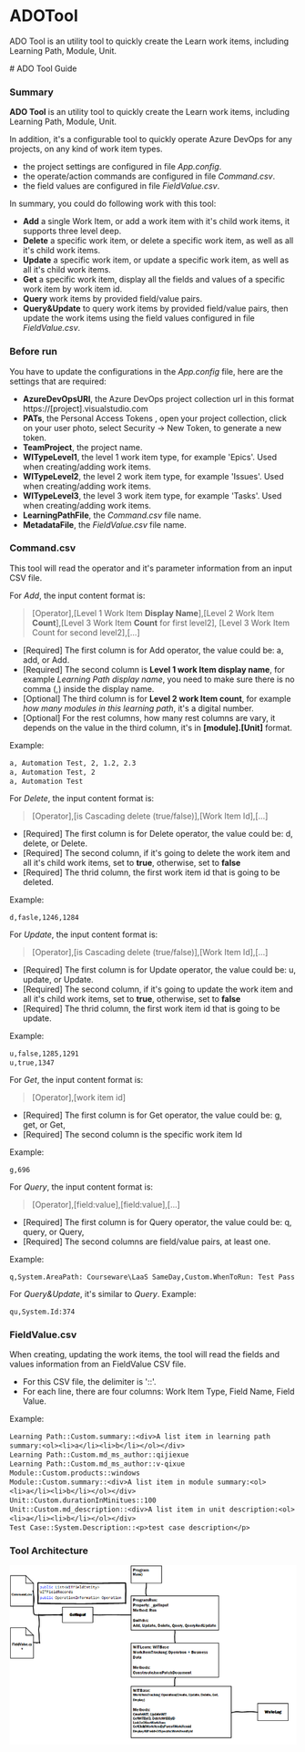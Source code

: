 # ADOTool
ADO Tool is an utility tool to quickly create the Learn work items, including Learning Path, Module, Unit.

﻿# ADO Tool Guide
### Summary
**ADO Tool** is an utility tool to quickly create the Learn work items, including Learning Path, Module, Unit.

In addition, it's a configurable tool to quickly operate Azure DevOps for any projects, on any kind of work item types. 
- the project settings are configured in file *App.config*.
- the operate/action commands are configured in file *Command.csv*.
- the field values are configured in file *FieldValue.csv*.

In summary, you could do following work with this tool:

- **Add** a single Work Item, or add a work item with it's child work items, it supports three level deep.
- **Delete** a specific work item, or delete a specific work item, as well as all it's child work items.
- **Update** a specific work item, or update a specific work item, as well as all it's child work items.
- **Get** a specific work item, display all the fields and values of a specific work item by work item id.
- **Query** work items by provided field/value pairs.
- **Query&Update** to query work items by provided field/value pairs, then update the work items using the field values configured in file *FieldValue.csv*. 

### Before run
You have to update the configurations in the *App.config* file, here are the settings that are required:
- **AzureDevOpsURI**, the Azure DevOps project collection url in this format https://[project].visualstudio.com
- **PATs**, the Personal Access Tokens , open your project collection, click on your user photo, select Security -> New Token, to generate a new token.
- **TeamProject**, the project name.
- **WITypeLevel1**, the level 1 work item type, for example 'Epics'. Used when creating/adding work items.
- **WITypeLevel2**, the level 2 work item type, for example 'Issues'. Used when creating/adding work items.
- **WITypeLevel3**, the level 3 work item type, for example 'Tasks'. Used when creating/adding work items.
- **LearningPathFile**, the *Command.csv* file name.
- **MetadataFile**, the *FieldValue.csv* file name.

### Command.csv
This tool will read the operator and it's parameter information from an input CSV file.

For *Add*, the input content format is:  
> [Operator],[Level 1 Work Item **Display Name**],[Level 2 Work Item **Count**],[Level 3 Work Item **Count** for first level2], [Level 3 Work Item Count for second level2],[...]

- [Required] The first column is for Add operator, the value could be: a, add, or Add.  
- [Required] The second column is **Level 1 work Item display name**, for example *Learning Path display name*, you need to make sure there is no comma (,) inside the display name.  
- [Optional] The third column is for **Level 2 work Item count**, for example *how many modules in this learning path*, it's a digital number.
- [Optional] For the rest columns, how many rest columns are vary, it depends on the value in the third column, it's in **[module].[Unit]** format.

Example:
```csv
a, Automation Test, 2, 1.2, 2.3
a, Automation Test, 2
a, Automation Test
```
For *Delete*, the input content format is:
> [Operator],[is Cascading delete (true/false)],[Work Item Id],[...]

- [Required] The first column is for Delete operator, the value could be: d, delete, or Delete.  
- [Required] The second column, if it's going to delete the work item and all it's child work items, set to **true**, otherwise, set to **false**
- [Required] The thrid column, the first work item id that is going to be deleted.

Example:
```csv
d,fasle,1246,1284
```
For *Update*, the input content format is:
> [Operator],[is Cascading delete (true/false)],[Work Item Id],[...]

- [Required] The first column is for Update operator, the value could be: u, update, or Update.  
- [Required] The second column, if it's going to update the work item and all it's child work items, set to **true**, otherwise, set to **false**
- [Required] The thrid column, the first work item id that is going to be update.

Example:
```csv
u,false,1285,1291
u,true,1347
```

For *Get*, the input content format is:
> [Operator],[work item id]

- [Required] The first column is for Get operator, the value could be: g, get, or Get,
- [Required] The second column is the specific work item Id

Example:
```csv
g,696
```

For *Query*, the input content format is:
> [Operator],[field:value],[field:value],[...]

- [Required] The first column is for Query operator, the value could be: q, query, or Query,
- [Required] The second columns are field/value pairs, at least one.

Example:
```csv
q,System.AreaPath: Courseware\LaaS SameDay,Custom.WhenToRun: Test Pass
```

For *Query&Update*, it's similar to *Query*.
Example:
```csv
qu,System.Id:374
```
### FieldValue.csv
When creating, updating the work items, the tool will read the fields and values information from an FieldValue CSV file.

- For this CSV file, the delimiter is '::'.
- For each line, there are four columns: Work Item Type, Field Name, Field Value.

Example:
```csv
Learning Path::Custom.summary::<div>A list item in learning path summary:<ol><li>a</li><li>b</li></ol></div>
Learning Path::Custom.md_ms_author::qijiexue
Learning Path::Custom.md_ms_author::v-qixue
Module::Custom.products::windows
Module::Custom.summary::<div>A list item in module summary:<ol><li>a</li><li>b</li></ol></div>
Unit::Custom.durationInMinitues::100
Unit::Custom.md_description::<div>A list item in unit description:<ol><li>a</li><li>b</li></ol></div>
Test Case::System.Description::<p>test case description</p>
```

### Tool Architecture
![Azure DevOps Tool Architecture](ADO_Tool/ADO_Tool_architecture.png)
